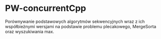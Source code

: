 # PW-concurrentCpp

Porównywanie podstawowych algorytmów sekwencyjnych wraz z ich współbieżnymi wersjami na podstawie problemu plecakowego, MergeSorta oraz wyszukiwania max.
